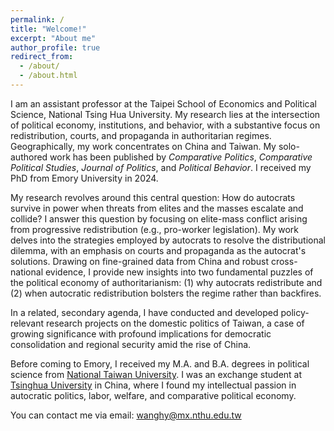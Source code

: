 ```yaml
---
permalink: /
title: "Welcome!"
excerpt: "About me"
author_profile: true
redirect_from: 
  - /about/
  - /about.html
---
```


I am an assistant professor at the Taipei School of Economics and Political Science, National Tsing Hua University. My research lies at the intersection of political economy, institutions, and behavior, with a substantive focus on redistribution, courts, and propaganda in authoritarian regimes. Geographically, my work concentrates on China and Taiwan. My solo-authored work has been published by _Comparative Politics_, _Comparative Political Studies_, _Journal of Politics_, and _Political Behavior_. I received my PhD from Emory University in 2024. 

My research revolves around this central question: How do autocrats survive in power when threats from elites and the masses escalate and collide? I answer this question by focusing on elite-mass conflict arising from progressive redistribution (e.g., pro-worker legislation). My work delves into the strategies employed by autocrats to resolve the distributional dilemma, with an emphasis on courts and propaganda as the autocrat's solutions. Drawing on fine-grained data from China and robust cross-national evidence, I provide new insights into two fundamental puzzles of the political economy of authoritarianism: (1) why autocrats redistribute and (2) when autocratic redistribution bolsters the regime rather than backfires.

In a related, secondary agenda, I have conducted and developed policy-relevant research projects on the domestic politics of Taiwan, a case of growing significance with profound implications for democratic consolidation and regional security amid the rise of China. 

Before coming to Emory, I received my M.A. and B.A. degrees in political science from [National Taiwan University](https://www.ntu.edu.tw/english/). I was an exchange student at [Tsinghua University](https://www.tsinghua.edu.cn/en/) in China, where I found my intellectual passion in autocratic politics, labor, welfare, and comparative political economy.

You can contact me via email: wanghy@mx.nthu.edu.tw
